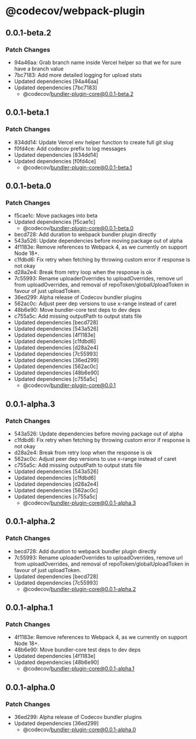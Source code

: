 # @codecov/webpack-plugin

## 0.0.1-beta.2

### Patch Changes

- 94a46aa: Grab branch name inside Vercel helper so that we for sure have a branch value
- 7bc7183: Add more detailed logging for upload stats
- Updated dependencies [94a46aa]
- Updated dependencies [7bc7183]
  - @codecov/bundler-plugin-core@0.0.1-beta.2

## 0.0.1-beta.1

### Patch Changes

- 834dd14: Update Vercel env helper function to create full git slug
- f0fd4ce: Add codecov prefix to log messages
- Updated dependencies [834dd14]
- Updated dependencies [f0fd4ce]
  - @codecov/bundler-plugin-core@0.0.1-beta.1

## 0.0.1-beta.0

### Patch Changes

- f5cae1c: Move packages into beta
- Updated dependencies [f5cae1c]
  - @codecov/bundler-plugin-core@0.0.1-beta.0
- becd728: Add duration to webpack bundler plugin directly
- 543a526: Update dependencies before moving package out of alpha
- 4f1183e: Remove references to Webpack 4, as we currently on support Node 18+.
- c1fdbd6: Fix retry when fetching by throwing custom error if response is not okay
- d28a2e4: Break from retry loop when the response is ok
- 7c55993: Rename uploaderOverrides to uploadOverrides, remove url from uploadOverrides, and removal of repoToken/globalUploadToken in favour of just uploadToken.
- 36ed299: Alpha release of Codecov bundler plugins
- 562ac0c: Adjust peer dep versions to use x-range instead of caret
- 48b6e90: Move bundler-core test deps to dev deps
- c755a5c: Add missing outputPath to output stats file
- Updated dependencies [becd728]
- Updated dependencies [543a526]
- Updated dependencies [4f1183e]
- Updated dependencies [c1fdbd6]
- Updated dependencies [d28a2e4]
- Updated dependencies [7c55993]
- Updated dependencies [36ed299]
- Updated dependencies [562ac0c]
- Updated dependencies [48b6e90]
- Updated dependencies [c755a5c]
  - @codecov/bundler-plugin-core@0.0.1

## 0.0.1-alpha.3

### Patch Changes

- 543a526: Update dependencies before moving package out of alpha
- c1fdbd6: Fix retry when fetching by throwing custom error if response is not okay
- d28a2e4: Break from retry loop when the response is ok
- 562ac0c: Adjust peer dep versions to use x-range instead of caret
- c755a5c: Add missing outputPath to output stats file
- Updated dependencies [543a526]
- Updated dependencies [c1fdbd6]
- Updated dependencies [d28a2e4]
- Updated dependencies [562ac0c]
- Updated dependencies [c755a5c]
  - @codecov/bundler-plugin-core@0.0.1-alpha.3

## 0.0.1-alpha.2

### Patch Changes

- becd728: Add duration to webpack bundler plugin directly
- 7c55993: Rename uploaderOverrides to uploadOverrides, remove url from uploadOverrides, and removal of repoToken/globalUploadToken in favour of just uploadToken.
- Updated dependencies [becd728]
- Updated dependencies [7c55993]
  - @codecov/bundler-plugin-core@0.0.1-alpha.2

## 0.0.1-alpha.1

### Patch Changes

- 4f1183e: Remove references to Webpack 4, as we currently on support Node 18+.
- 48b6e90: Move bundler-core test deps to dev deps
- Updated dependencies [4f1183e]
- Updated dependencies [48b6e90]
  - @codecov/bundler-plugin-core@0.0.1-alpha.1

## 0.0.1-alpha.0

### Patch Changes

- 36ed299: Alpha release of Codecov bundler plugins
- Updated dependencies [36ed299]
  - @codecov/bundler-plugin-core@0.0.1-alpha.0
